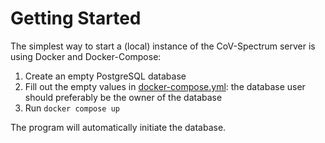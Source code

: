 # Getting Started

The simplest way to start a (local) instance of the CoV-Spectrum server is using Docker and Docker-Compose:

1. Create an empty PostgreSQL database
2. Fill out the empty values in [docker-compose.yml](../docker-compose.yml): the database user should preferably be the owner of the database
3. Run `docker compose up`

The program will automatically initiate the database.
